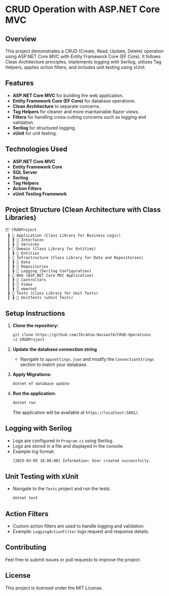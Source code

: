 # CRUD Operation with ASP.NET Core MVC

## Overview

This project demonstrates a CRUD (Create, Read, Update, Delete) operation using ASP.NET Core MVC with Entity Framework Core (EF Core). It follows Clean Architecture principles, implements logging with Serilog, utilizes Tag Helpers, applies action filters, and includes unit testing using xUnit.

## Features

- **ASP.NET Core MVC** for building the web application.
- **Entity Framework Core (EF Core)** for database operations.
- **Clean Architecture** to separate concerns.
- **Tag Helpers** for cleaner and more maintainable Razor views.
- **Filters** for handling cross-cutting concerns such as logging and validation.
- **Serilog** for structured logging.
- **xUnit** for unit testing.

## Technologies Used

- **ASP.NET Core MVC**
- **Entity Framework Core**
- **SQL Server**
- **Serilog**
- **Tag Helpers**
- **Action Filters**
- **xUnit Testing Framework**

## Project Structure (Clean Architecture with Class Libraries)

```
📦 CRUDProject
 ┣ 📂 Application (Class Library for Business Logic)
 ┃ ┣ 📂 Interfaces
 ┃ ┣ 📂 Services
 ┣ 📂 Domain (Class Library for Entities)
 ┃ ┣ 📂 Entities
 ┣ 📂 Infrastructure (Class Library for Data and Repositories)
 ┃ ┣ 📂 Data
 ┃ ┣ 📂 Repositories
 ┃ ┣ 📂 Logging (Serilog Configuration)
 ┣ 📂 Web (ASP.NET Core MVC Application)
 ┃ ┣ 📂 Controllers
 ┃ ┣ 📂 Views
 ┃ ┣ 📂 wwwroot
 ┣ 📂 Tests (Class Library for Unit Tests)
 ┃ ┣ 📂 UnitTests (xUnit Tests)
```

## Setup Instructions

1. **Clone the repository:**

   ```sh
   git clone https://github.com/Ibrahim-Hassan74/CRUD-Operations
   cd CRUDProject
   ```

2. **Update the database connection string**

   - Navigate to `appsettings.json` and modify the `ConnectionStrings` section to match your database.

3. **Apply Migrations:**

   ```sh
   dotnet ef database update
   ```

4. **Run the application:**
   ```sh
   dotnet run
   ```
   The application will be available at `https://localhost:5001/`.

## Logging with Serilog

- Logs are configured in `Program.cs` using Serilog.
- Logs are stored in a file and displayed in the console.
- Example log format:
  ```sh
  [2025-03-05 10:00:00] Information: User created successfully.
  ```

## Unit Testing with xUnit

- Navigate to the `Tests` project and run the tests:
  ```sh
  dotnet test
  ```

## Action Filters

- Custom action filters are used to handle logging and validation.
- Example: `LoggingActionFilter` logs request and response details.

## Contributing

Feel free to submit issues or pull requests to improve the project.

## License

This project is licensed under the MIT License.
